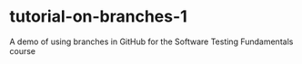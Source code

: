 # tutorial-on-branches-1
A demo of using branches in GitHub for the Software Testing Fundamentals course
